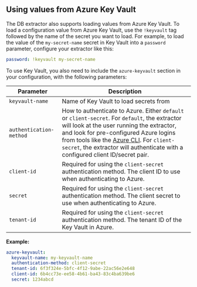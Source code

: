 ## Using values from Azure Key Vault

The DB extractor also supports loading values from Azure Key Vault. To load a configuration value from Azure Key Vault, use the `!keyvault` tag followed by the name of the secret you want to load. For example, to load the value of the `my-secret-name` secret in Key Vault into a `password` parameter, configure your extractor like this:

``` yaml
password: !keyvault my-secret-name
```

To use Key Vault, you also need to include the `azure-keyvault` section in your configuration, with the following parameters:

| Parameter | Description |
| - | - |
| `keyvault-name` | Name of Key Vault to load secrets from |
| `authentication-method` | How to authenticate to Azure. Either `default` or `client-secret`. For `default`, the extractor will look at the user running the extractor, and look for pre-configured Azure logins from tools like the [Azure CLI](https://learn.microsoft.com/en-us/cli/azure/install-azure-cli). For `client-secret`, the extractor will authenticate with a configured client ID/secret pair.
| `client-id` | Required for using the `client-secret` authentication method. The client ID to use when authenticating to Azure. |
| `secret` | Required for using the `client-secret` authentication method. The client secret to use when authenticating to Azure. |
| `tenant-id` | Required for using the `client-secret` authentication method. The tenant ID of the Key Vault in Azure. |

__Example:__

``` yaml
azure-keyvault:
  keyvault-name: my-keyvault-name
  authentication-method: client-secret
  tenant-id: 6f3f324e-5bfc-4f12-9abe-22ac56e2e648
  client-id: 6b4cc73e-ee58-4b61-ba43-83c4ba639be6
  secret: 1234abcd
```
